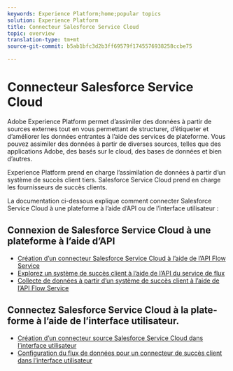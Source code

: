 ```yaml
---
keywords: Experience Platform;home;popular topics
solution: Experience Platform
title: Connecteur Salesforce Service Cloud
topic: overview
translation-type: tm+mt
source-git-commit: b5ab1bfc3d2b3ff69579f1745576938258ccbe75

---
```



# Connecteur Salesforce Service Cloud

Adobe Experience Platform permet d’assimiler des données à partir de sources externes tout en vous permettant de structurer, d’étiqueter et d’améliorer les données entrantes à l’aide des services de plateforme. Vous pouvez assimiler des données à partir de diverses sources, telles que des applications Adobe, des  basés sur le cloud, des bases de données et bien d’autres.

Experience Platform prend en charge l’assimilation de données à partir d’un système de succès client tiers. Salesforce Service Cloud prend en charge les fournisseurs de succès clients.

La documentation ci-dessous explique comment connecter Salesforce Service Cloud à une plateforme à l’aide d’API ou de l’interface utilisateur :

## Connexion de Salesforce Service Cloud à une plateforme à l’aide d’API

- [Création d’un connecteur Salesforce Service Cloud à l’aide de l’API Flow Service](../../tutorials/api/create/customer-success/salesforce-service-cloud.md)
- [Explorez un système de succès client à l’aide de l’API du service de flux](../../tutorials/api/explore/customer-success.md)
- [Collecte de données à partir d’un système de succès client à l’aide de l’API Flow Service](../../tutorials/api/collect/customer-success.md)

## Connectez Salesforce Service Cloud à la plate-forme à l’aide de l’interface utilisateur.

- [Création d’un connecteur source Salesforce Service Cloud dans l’interface utilisateur](../../tutorials/ui/create/customer-success/salesforce-service-cloud.md)
- [Configuration du flux de données pour un connecteur de succès client dans l’interface utilisateur](../../tutorials/ui/dataflow/customer-success.md)
